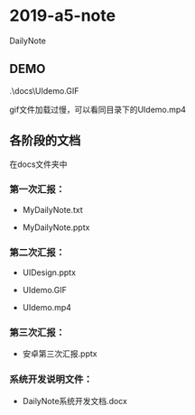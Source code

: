 # 2019-a5-note

DailyNote



## DEMO

.\docs\UIdemo.GIF

gif文件加载过慢，可以看同目录下的UIdemo.mp4

## 各阶段的文档

在docs文件夹中

### 第一次汇报：

- MyDailyNote.txt

- MyDailyNote.pptx

### 第二次汇报：

- UIDesign.pptx

- UIdemo.GIF

- UIdemo.mp4

### 第三次汇报：

- 安卓第三次汇报.pptx

### 系统开发说明文件：

- DailyNote系统开发文档.docx